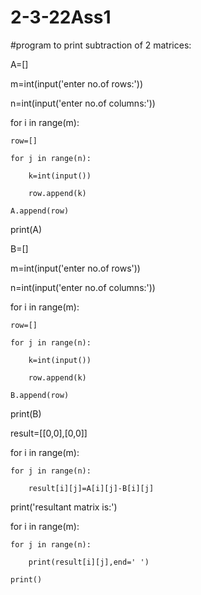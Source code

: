 # 2-3-22Ass1
#program to print subtraction  of 2 matrices:

A=[]

m=int(input('enter no.of rows:'))

n=int(input('enter no.of columns:'))

for i in range(m):

    row=[]

    for j in range(n):

        k=int(input())

        row.append(k)

    A.append(row) 

print(A)    

B=[]

m=int(input('enter no.of rows'))

n=int(input('enter no.of columns:'))

for i in range(m):

    row=[]

    for j in range(n):

        k=int(input())

        row.append(k)

    B.append(row)

print(B)

result=[[0,0],[0,0]]

for i in range(m):

    for j in range(n):

        result[i][j]=A[i][j]-B[i][j]

print('resultant matrix is:')

for i in range(m):

    for j in range(n):

        print(result[i][j],end=' ')

    print()

    

    

    

 
































